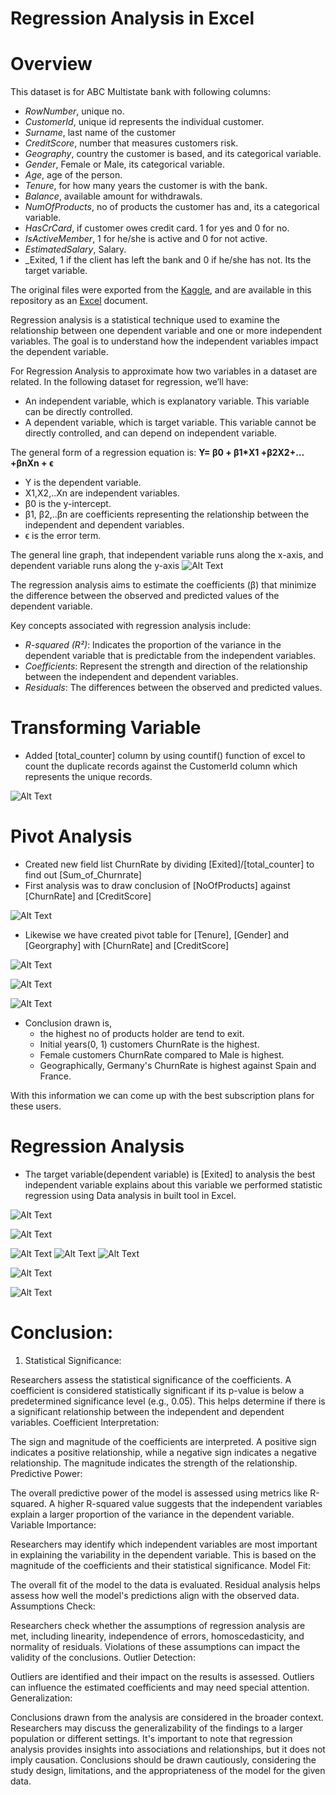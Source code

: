 # Regression Analysis in Excel

# Overview
This dataset is for ABC Multistate bank with following columns:

- _RowNumber_, unique no.
- _CustomerId_, unique id represents the individual customer.
- _Surname_, last name of the customer
- _CreditScore_, number that measures customers risk.
- _Geography_, country the customer is based, and its categorical variable.
- _Gender_, Female or Male, its categorical variable.
- _Age_, age of the person.
- _Tenure_, for how many years the customer is with the bank.
- _Balance_, available amount for withdrawals.
- _NumOfProducts_, no of products the customer has and, its a categorical variable.
- _HasCrCard_, if customer owes credit card. 1 for yes and 0 for no.
- _IsActiveMember_, 1 for he/she is active and 0 for not active.
- _EstimatedSalary_, Salary.
- _Exited, 1 if the client has left the bank and 0 if he/she has not. Its the target 
       variable.

The original files were exported from the [Kaggle](https://www.kaggle.com/datasets/gauravtopre/bank-customer-churn-dataset), and are available in this repository as an [Excel](https://github.com/mrunalibharshankar/RegressionAnalysis/blob/main/Churn_Modelling1.xls) document.

Regression analysis is a statistical technique used to examine the relationship between one dependent variable and one or more independent variables. The goal is to understand how the independent variables impact the dependent variable.

For Regression Analysis to approximate how two variables in a dataset are related. In the following dataset for regression, we’ll have:
- An independent variable, which is explanatory variable. This variable can be directly controlled.
- A dependent variable, which is target variable. This variable cannot be directly controlled, and can depend on independent variable.

The general form of a regression equation is:
 **Y= β0 + β1*X1 +β2X2+…+βnXn + ϵ**

- Y is the dependent variable.
- X1,X2,..Xn are independent variables.
- β0 is the y-intercept.
- β1, β2,..βn are coefficients representing the relationship between the independent and dependent variables.
- ϵ is the error term.

The general line graph, that independent variable runs along the x-axis, and dependent variable runs along the y-axis
![Alt Text](https://github.com/mrunalibharshankar/RegressionAnalysis/blob/24c43203a0b58bc66dd831b17bf089f5d2a44fe4/line_example.png)


The regression analysis aims to estimate the coefficients (β) that minimize the difference between the observed and predicted values of the dependent variable.

Key concepts associated with regression analysis include:

- _R-squared (R²)_: Indicates the proportion of the variance in the dependent variable that is predictable from the independent variables.
- _Coefficients_: Represent the strength and direction of the relationship between the independent and dependent variables.
- _Residuals_: The differences between the observed and predicted values.


# Transforming Variable
- Added [total_counter] column by using countif() function of excel to count the duplicate records against the CustomerId column which represents the unique records.
  
![Alt Text](https://github.com/mrunalibharshankar/RegressionAnalysis/blob/94fa03a3d1f4c10b5b602dc80acde987232b5910/total_counter.png)

# Pivot Analysis
- Created new field list ChurnRate by dividing [Exited]/[total_counter] to find out [Sum_of_Churnrate]
- First analysis was to draw conclusion of [NoOfProducts] against [ChurnRate] and [CreditScore]
  
![Alt Text](https://github.com/mrunalibharshankar/RegressionAnalysis/blob/6d9b6a9250941794aa4b910593eb6d9804a586f7/Pivot1.png)

- Likewise we have created pivot table for [Tenure], [Gender] and [Georgraphy] with [ChurnRate] and [CreditScore]

![Alt Text](https://github.com/mrunalibharshankar/RegressionAnalysis/blob/4e3b8f96549da6884b37e2921602a80bc79d9732/Pivot2.png)

![Alt Text](https://github.com/mrunalibharshankar/RegressionAnalysis/blob/4e3b8f96549da6884b37e2921602a80bc79d9732/Pivot3.png)

![Alt Text](https://github.com/mrunalibharshankar/RegressionAnalysis/blob/4e3b8f96549da6884b37e2921602a80bc79d9732/Pivot4.png)

- Conclusion drawn is,
  - the highest no of products holder are tend to exit.
  - Initial years(0, 1) customers ChurnRate is the highest.
  - Female customers ChurnRate compared to Male is highest.
  - Geographically, Germany's ChurnRate is highest against Spain and France.

With this information we can come up with the best subscription plans for these users.  


# Regression Analysis
- The target variable(dependent variable) is [Exited] to analysis the best independent variable explains about this variable we performed statistic regression using Data analysis in built tool in Excel.

![Alt Text](https://github.com/mrunalibharshankar/RegressionAnalysis/blob/8eacec2c83b182301b9bfa681adfbde0396cc589/RegressionS1.png)

![Alt Text](https://github.com/mrunalibharshankar/RegressionAnalysis/blob/8eacec2c83b182301b9bfa681adfbde0396cc589/RegressionS2.png)

![Alt Text](https://github.com/mrunalibharshankar/RegressionAnalysis/blob/8eacec2c83b182301b9bfa681adfbde0396cc589/RegM1.png)
![Alt Text](https://github.com/mrunalibharshankar/RegressionAnalysis/blob/fd64072f167827c116dd25cb6589694c1304abc2/RegOutput.png)
![Alt Text](https://github.com/mrunalibharshankar/RegressionAnalysis/blob/8eacec2c83b182301b9bfa681adfbde0396cc589/RegFinalM.png)


![Alt Text](https://github.com/mrunalibharshankar/RegressionAnalysis/blob/fd64072f167827c116dd25cb6589694c1304abc2/BestfitlineGraph.png)



![Alt Text](https://github.com/mrunalibharshankar/RegressionAnalysis/blob/fd64072f167827c116dd25cb6589694c1304abc2/Calculation.png)

# Conclusion:  
1. Statistical Significance:

Researchers assess the statistical significance of the coefficients. A coefficient is considered statistically significant if its p-value is below a predetermined significance level (e.g., 0.05). This helps determine if there is a significant relationship between the independent and dependent variables.
Coefficient Interpretation:

The sign and magnitude of the coefficients are interpreted. A positive sign indicates a positive relationship, while a negative sign indicates a negative relationship. The magnitude indicates the strength of the relationship.
Predictive Power:

The overall predictive power of the model is assessed using metrics like R-squared. A higher R-squared value suggests that the independent variables explain a larger proportion of the variance in the dependent variable.
Variable Importance:

Researchers may identify which independent variables are most important in explaining the variability in the dependent variable. This is based on the magnitude of the coefficients and their statistical significance.
Model Fit:

The overall fit of the model to the data is evaluated. Residual analysis helps assess how well the model's predictions align with the observed data.
Assumptions Check:

Researchers check whether the assumptions of regression analysis are met, including linearity, independence of errors, homoscedasticity, and normality of residuals. Violations of these assumptions can impact the validity of the conclusions.
Outlier Detection:

Outliers are identified and their impact on the results is assessed. Outliers can influence the estimated coefficients and may need special attention.
Generalization:

Conclusions drawn from the analysis are considered in the broader context. Researchers may discuss the generalizability of the findings to a larger population or different settings.
It's important to note that regression analysis provides insights into associations and relationships, but it does not imply causation. Conclusions should be drawn cautiously, considering the study design, limitations, and the appropriateness of the model for the given data.
    


  

  
















